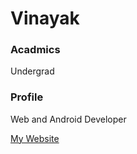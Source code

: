 # Vinayak

### Acadmics

Undergrad

### Profile

Web and Android Developer

[My Website](http://vinayak.xyz)